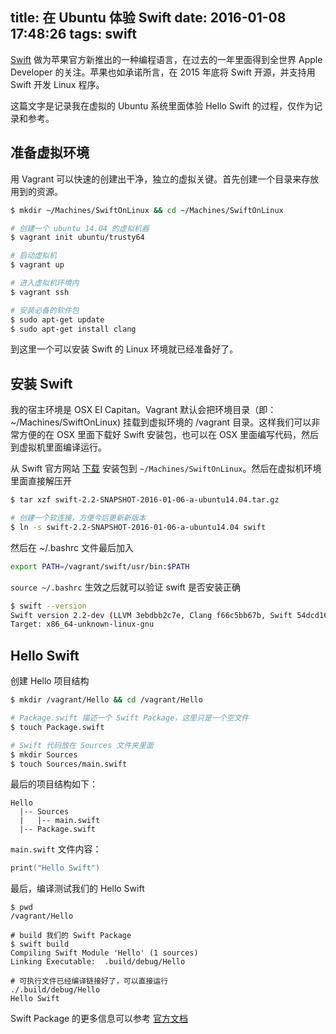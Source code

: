 title: 在 Ubuntu 体验 Swift
date: 2016-01-08 17:48:26
tags: swift
---

[Swift](https://swift.org) 做为苹果官方新推出的一种编程语言，在过去的一年里面得到全世界 Apple Developer 的关注。苹果也如承诺所言，在 2015 年底将 Swift 开源，并支持用 Swift 开发 Linux 程序。

这篇文字是记录我在虚拟的 Ubuntu 系统里面体验 Hello Swift 的过程，仅作为记录和参考。

<!--more-->

## 准备虚拟环境

用 Vagrant 可以快速的创建出干净，独立的虚拟关键。首先创建一个目录来存放用到的资源。

```bash
$ mkdir ~/Machines/SwiftOnLinux && cd ~/Machines/SwiftOnLinux

# 创建一个 ubuntu 14.04 的虚拟机器
$ vagrant init ubuntu/trusty64

# 启动虚拟机
$ vagrant up

# 进入虚拟机环境内
$ vagrant ssh

# 安装必备的软件包
$ sudo apt-get update
$ sudo apt-get install clang
```

到这里一个可以安装 Swift 的 Linux 环境就已经准备好了。

## 安装 Swift

我的宿主环境是 OSX EI Capitan。Vagrant 默认会把环境目录（即：~/Machines/SwiftOnLinux) 挂载到虚拟环境的 /vagrant 目录。这样我们可以非常方便的在 OSX 里面下载好 Swift 安装包，也可以在 OSX 里面编写代码，然后到虚拟机里面编译运行。

从 Swift 官方网站 [下载](https://swift.org/builds/ubuntu1404/swift-2.2-SNAPSHOT-2016-01-06-a/swift-2.2-SNAPSHOT-2016-01-06-a-ubuntu14.04.tar.gz) 安装包到 `~/Machines/SwiftOnLinux`。然后在虚拟机环境里面直接解压开

```bash
$ tar xzf swift-2.2-SNAPSHOT-2016-01-06-a-ubuntu14.04.tar.gz

# 创建一个软连接，方便今后更新新版本
$ ln -s swift-2.2-SNAPSHOT-2016-01-06-a-ubuntu14.04 swift
```

然后在 ~/.bashrc 文件最后加入

```bash
export PATH=/vagrant/swift/usr/bin:$PATH
```

`source ~/.bashrc` 生效之后就可以验证 swift 是否安装正确

```bash
$ swift --version
Swift version 2.2-dev (LLVM 3ebdbb2c7e, Clang f66c5bb67b, Swift 54dcd16759)
Target: x86_64-unknown-linux-gnu
```

## Hello Swift

创建 Hello 项目结构

```bash
$ mkdir /vagrant/Hello && cd /vagrant/Hello

# Package.swift 描述一个 Swift Package，这里只是一个空文件
$ touch Package.swift

# Swift 代码放在 Sources 文件夹里面
$ mkdir Sources
$ touch Sources/main.swift
```

最后的项目结构如下：

```
Hello
  |-- Sources
  |   |-- main.swift
  |-- Package.swift
```

`main.swift` 文件内容：

```swift
print("Hello Swift")
```

最后，编译测试我们的 Hello Swift

```
$ pwd
/vagrant/Hello

# build 我们的 Swift Package
$ swift build
Compiling Swift Module 'Hello' (1 sources)
Linking Executable:  .build/debug/Hello

# 可执行文件已经编译链接好了，可以直接运行
./.build/debug/Hello
Hello Swift
```

Swift Package 的更多信息可以参考 [官方文档](https://swift.org/package-manager/)







